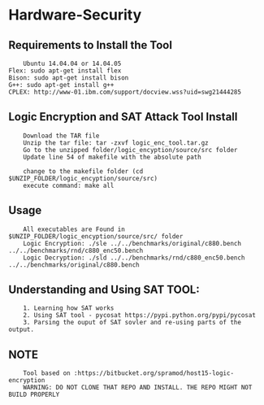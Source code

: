 # Hardware-Security

## Requirements to Install the Tool
		Ubuntu 14.04.04 or 14.04.05 
	Flex: sudo apt-get install flex
	Bison: sudo apt-get install bison
	G++: sudo apt-get install g++
	CPLEX: http://www-01.ibm.com/support/docview.wss?uid=swg21444285

## Logic Encryption and SAT Attack Tool Install
		Download the TAR file
		Unzip the tar file: tar -zxvf logic_enc_tool.tar.gz
		Go to the unzipped folder/logic_encyption/source/src folder
		Update line 54 of makefile with the absolute path
				
		change to the makefile folder (cd  $UNZIP_FOLDER/logic_encyption/source/src)
		execute command: make all
		
## Usage
		All executables are Found in $UNZIP_FOLDER/logic_encyption/source/src/ folder
		Logic Encryption: ./sle ../../benchmarks/original/c880.bench ../../benchmarks/rnd/c880_enc50.bench
		Logic Decryption: ./sld ../../benchmarks/rnd/c880_enc50.bench ../../benchmarks/original/c880.bench

## Understanding and Using SAT TOOL: 		
		1. Learning how SAT works
		2. Using SAT tool - pycosat https://pypi.python.org/pypi/pycosat
		3. Parsing the ouput of SAT sovler and re-using parts of the output. 
		
## NOTE
		Tool based on :https://bitbucket.org/spramod/host15-logic-encryption
		WARNING: DO NOT CLONE THAT REPO AND INSTALL. THE REPO MIGHT NOT BUILD PROPERLY
